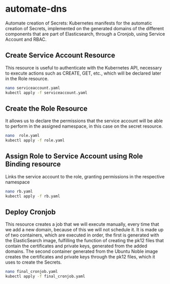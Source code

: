 # automate-dns
Automate creation of Secrets: 
Kubernetes manifests for the automatic creation of Secrets, implemented on the generated domains of the different components that are part of Elasticsearch, through a Cronjob, using Service Account and RBAC.

## Create Service Account Resource
This resource is useful to authenticate with the Kubernetes API, necessary to execute actions such as CREATE, GET, etc., which will be declared later in the Role resource.
```sh
nano serviceaccount.yaml
kubectl apply -f serviceaccount.yaml
```

## Create the Role Resource
It allows us to declare the permissions that the service account will be able to perform in the assigned namespace, in this case on the secret resource.
```sh
nano  role.yaml
kubectl apply -f role.yaml
```

## Assign Role to Service Account using Role Binding resource
Links the service account to the role, granting permissions in the respective namespace
```sh
nano rb.yaml
kubectl apply -f rb.yaml
```
## Deploy Cronjob
This resource creates a job that we will execute manually, every time that we add a new domain, because of this we will not schedule it. It is made up of two containers, which are executed in order, the first is generated with the ElasticSearch image, fulfilling the function of creating the pk12 files that contain the certificates and private keys, generated from the added domains. The second container generated from the Ubuntu Noble image creates the certificates and private keys through the pk12 files, which it uses to create the Secrets.
```sh
nano final_cronjob.yaml
kubectl apply -f final_cronjob.yaml
```
